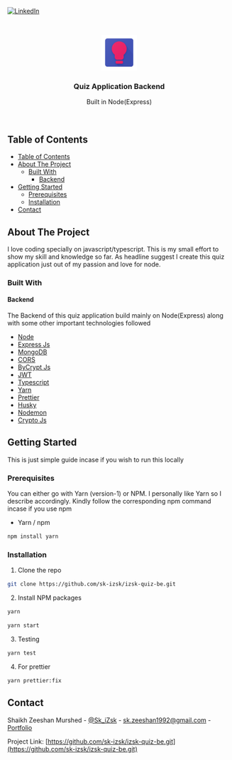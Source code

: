 [![LinkedIn][linkedin-shield]][linkedin-url]

<!-- PROJECT LOGO -->
<br />
<p align="center">
  <a href="https://github.com/sk-izsk/izsk-corona-tracker-web">
    <img src="README/favicon.png" alt="Logo" width="80" height="80">
  </a>

  <h3 align="center">Quiz Application Backend</h3>

  <p align="center">
    Built in Node(Express)
    <br />
    <br />
    <br />
  </p>
</p>

<!-- TABLE OF CONTENTS -->

## Table of Contents

- [Table of Contents](#table-of-contents)
- [About The Project](#about-the-project)
  - [Built With](#built-with)
    - [Backend](#backend)
- [Getting Started](#getting-started)
  - [Prerequisites](#prerequisites)
  - [Installation](#installation)
- [Contact](#contact)

<!-- ABOUT THE PROJECT -->

## About The Project


I love coding specially on javascript/typescript. This is my small effort to show my skill and knowledge so far. As headline suggest I create this quiz application just out of my passion and love for node.

### Built With

#### Backend

The Backend of this quiz application build mainly on Node(Express) along with some other important technologies followed

- [Node](https://nodejs.org/en/)
- [Express Js](https://nodejs.org/en/)
- [MongoDB](https://www.mongodb.com)
- [CORS](https://github.com/expressjs/cors)
- [ByCrypt Js](https://github.com/expressjs/cors)
- [JWT](https://jwt.io)
- [Typescript](https://www.typescriptlang.org)
- [Yarn](https://classic.yarnpkg.com/lang/en/)
- [Prettier](https://prettier.io)
- [Husky](https://github.com/typicode/husky)
- [Nodemon](https://nodemon.io)
- [Crypto Js](https://nodejs.org/api/crypto.html)

<!-- GETTING STARTED -->

## Getting Started

This is just simple guide incase if you wish to run this locally

### Prerequisites

You can either go with Yarn (version-1) or NPM. I personally like Yarn so I describe accordingly. Kindly follow the corresponding npm command incase if you use npm

- Yarn / npm

```sh
npm install yarn
```

### Installation

1. Clone the repo

```sh
git clone https://github.com/sk-izsk/izsk-quiz-be.git
```

2. Install NPM packages

```sh
yarn
```

```sh
yarn start
```

3. Testing

```sh
yarn test
```

4. For prettier

```sh
yarn prettier:fix
```

<!-- CONTACT -->

## Contact

Shaikh Zeeshan Murshed - [@Sk_iZsk](https://twitter.com/Sk_iZsk) - sk.zeeshan1992@gmail.com - [Portfolio](https://izsk.netlify.app)

Project Link: [https://github.com/sk-izsk/izsk-quiz-be.git](https://github.com/sk-izsk/izsk-quiz-be.git)

<!-- MARKDOWN LINKS & IMAGES -->
<!-- https://www.markdownguide.org/basic-syntax/#reference-style-links -->

[linkedin-shield]: https://img.shields.io/badge/-LinkedIn-black.svg?style=flat-square&logo=linkedin&colorB=555
[linkedin-url]: https://www.linkedin.com/in/skizsk/
